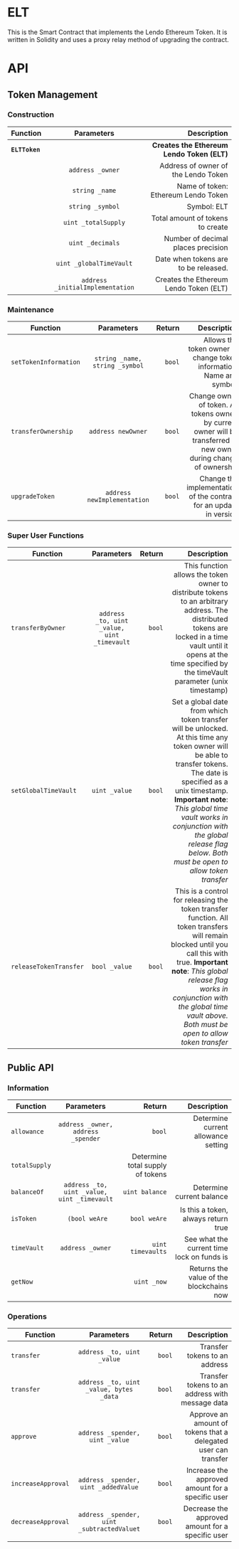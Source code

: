 # ELT
This is the Smart Contract that implements the Lendo Ethereum Token.  It is written in Solidity and uses a proxy relay
method of upgrading the contract.

# API
## Token Management
### Construction
| Function        | Parameters |  Description  |
| ------------- |:-------------:| -----:|
| **`ELTToken`**      |  | **Creates the Ethereum Lendo Token (ELT)** | 
|       | `address _owner` |  Address of owner of the Lendo Token | 
|       | `string _name` |  Name of token: Ethereum Lendo Token | 
|       | `string _symbol` |  Symbol: ELT | 
|       | `uint _totalSupply` | Total amount of tokens to create| 
|       | `uint _decimals` | Number of decimal places precision | 
|       | `uint _globalTimeVault` | Date when tokens are to be released.   | 
|       | `address _initialImplementation` | Creates the Ethereum Lendo Token (ELT) |
 
### Maintenance
| Function        | Parameters | Return | Description  |
| ------------- |:-------------:| -----:| -----:|
| `setTokenInformation`      | `string _name, string _symbol` | `bool` | Allows the token owner to change token information: Name and symbol. | 
| `transferOwnership`      | `address newOwner` | `bool` | Change owner of token.  All tokens owned by current owner will be transferred to new owner during change of ownership | 
| `upgradeToken`      | `address newImplementation` | `bool` | Change the implementation of the contract for an update in version | 
### Super User Functions

| Function        | Parameters | Return | Description  |
| ------------- |:-------------:| -----:| -----:|
| `transferByOwner`      | `address _to, uint _value, uint _timevault` | `bool` | This function allows the token owner to distribute tokens to an arbitrary address.  The distributed tokens are locked in a time vault until it opens at the time specified by the timeVault parameter (unix timestamp) | 
| `setGlobalTimeVault`      | `uint _value` | `bool` | Set a global date from which token transfer will be unlocked.  At this time any token owner will be able to transfer tokens.  The date is specified as a unix timestamp.  **Important note**: *This global time vault works in conjunction with the global release flag below.  Both must be open to allow token transfer* | 
| `releaseTokenTransfer`      | `bool _value` | `bool` | This is a control for releasing the token transfer function.  All token transfers will remain blocked until you call this with true. **Important note**: *This global release flag works in conjunction with the global time vault above.  Both must be open to allow token transfer* | 

## Public API
### Information
| Function        | Parameters | Return | Description  |
| ------------- |:-------------:| -----:| -----:|
| `allowance`      | `address _owner, address _spender` | `bool` | Determine current allowance setting | 
| `totalSupply`      |  | Determine total supply of tokens | 
| `balanceOf`      | `address _to, uint _value, uint _timevault` | `uint balance` | Determine current balance | 
| `isToken`      | ` (bool weAre` | `bool weAre` | Is this a token, always return true | 
| `timeVault`      | `address _owner` | `uint timevaults` | See what the current time lock on funds is | 
| `getNow`      | | `uint _now` | Returns the value of the blockchains now 
### Operations
| Function        | Parameters | Return | Description  |
| ------------- |:-------------:| -----:| -----:|
| `transfer`      | `address _to, uint _value` | `bool` | Transfer tokens to an address | 
| `transfer`      | `address _to, uint _value, bytes _data` | `bool` | Transfer tokens to an address with message data | 
| `approve`      | `address _spender, uint _value` | `bool` | Approve an amount of tokens that a delegated user can transfer | 
| `increaseApproval`      | `address _spender, uint _addedValue` | `bool` | Increase the approved amount for a specific user | 
| `decreaseApproval`      | `address _spender, uint _subtractedValuet` | `bool` | Decrease the approved amount for a specific user | 
